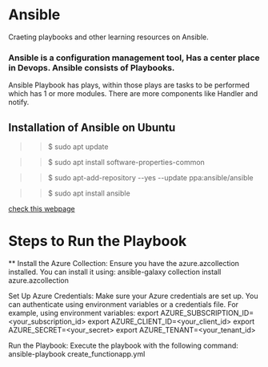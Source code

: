 # Ansible
Craeting playbooks and other learning resources on Ansible.

### Ansible is a configuration management tool, Has a center place in Devops. Ansible consists of Playbooks.

Ansible Playbook has plays, within those plays are tasks to be performed which has 1 or more modules. There are more components like Handler and notify.

## Installation of Ansible on Ubuntu
>> $ sudo apt update

>> $ sudo apt install software-properties-common

>> $ sudo apt-add-repository --yes --update ppa:ansible/ansible

>> $ sudo apt install ansible

[check this webpage](https://docs.ansible.com/ansible/latest/installation_guide/intro_installation.html)


# Steps to Run the Playbook
** Install the Azure Collection: Ensure you have the azure.azcollection installed. You can install it using:
ansible-galaxy collection install azure.azcollection

Set Up Azure Credentials: Make sure your Azure credentials are set up. You can authenticate using environment variables or a credentials file. For example, using environment variables:
export AZURE_SUBSCRIPTION_ID=<your_subscription_id>
export AZURE_CLIENT_ID=<your_client_id>
export AZURE_SECRET=<your_secret>
export AZURE_TENANT=<your_tenant_id>

Run the Playbook: Execute the playbook with the following command:
ansible-playbook create_functionapp.yml

